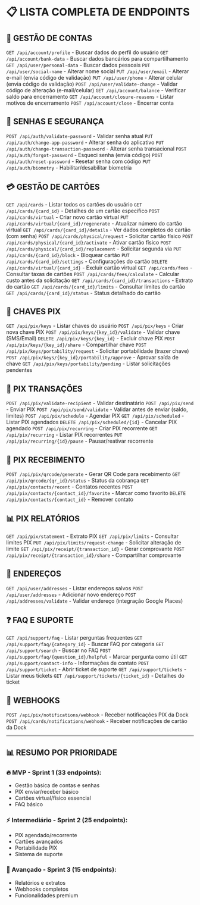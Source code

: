 # 📋 LISTA COMPLETA DE ENDPOINTS

## 👤 **GESTÃO DE CONTAS**

`GET /api/account/profile` - Buscar dados do perfil do usuário
`GET /api/account/bank-data` - Buscar dados bancários para compartilhamento
`GET /api/user/personal-data` - Buscar dados pessoais
`PUT /api/user/social-name` - Alterar nome social
`PUT /api/user/email` - Alterar e-mail (envia código de validação)
`PUT /api/user/phone` - Alterar celular (envia código de validação)
`POST /api/user/validate-change` - Validar código de alteração (e-mail/celular)
`GET /api/account/balance` - Verificar saldo para encerramento
`GET /api/account/closure-reasons` - Listar motivos de encerramento
`POST /api/account/close` - Encerrar conta

## 🔐 **SENHAS E SEGURANÇA**

`POST /api/auth/validate-password` - Validar senha atual
`PUT /api/auth/change-app-password` - Alterar senha do aplicativo
`PUT /api/auth/change-transaction-password` - Alterar senha transacional
`POST /api/auth/forgot-password` - Esqueci senha (envia código)
`POST /api/auth/reset-password` - Resetar senha com código
`PUT /api/auth/biometry` - Habilitar/desabilitar biometria

## 💳 **GESTÃO DE CARTÕES**

`GET /api/cards` - Listar todos os cartões do usuário
`GET /api/cards/{card_id}` - Detalhes de um cartão específico
`POST /api/cards/virtual` - Criar novo cartão virtual
`PUT /api/cards/virtual/{card_id}/regenerate` - Atualizar número do cartão virtual
`GET /api/cards/{card_id}/details` - Ver dados completos do cartão (com senha)
`POST /api/cards/physical/request` - Solicitar cartão físico
`POST /api/cards/physical/{card_id}/activate` - Ativar cartão físico
`POST /api/cards/physical/{card_id}/replacement` - Solicitar segunda via
`PUT /api/cards/{card_id}/block` - Bloquear cartão
`PUT /api/cards/{card_id}/settings` - Configurações do cartão
`DELETE /api/cards/virtual/{card_id}` - Excluir cartão virtual
`GET /api/cards/fees` - Consultar taxas de cartões
`POST /api/cards/fees/calculate` - Calcular custo antes da solicitação
`GET /api/cards/{card_id}/transactions` - Extrato do cartão
`GET /api/cards/{card_id}/limits` - Consultar limites do cartão
`GET /api/cards/{card_id}/status` - Status detalhado do cartão

## 🔑 **CHAVES PIX**

`GET /api/pix/keys` - Listar chaves do usuário
`POST /api/pix/keys` - Criar nova chave PIX
`POST /api/pix/keys/{key_id}/validate` - Validar chave (SMS/Email)
`DELETE /api/pix/keys/{key_id}` - Excluir chave PIX
`POST /api/pix/keys/{key_id}/share` - Compartilhar chave
`POST /api/pix/keys/portability/request` - Solicitar portabilidade (trazer chave)
`POST /api/pix/keys/{key_id}/portability/approve` - Aprovar saída de chave
`GET /api/pix/keys/portability/pending` - Listar solicitações pendentes

## 💸 **PIX TRANSAÇÕES**

`POST /api/pix/validate-recipient` - Validar destinatário
`POST /api/pix/send` - Enviar PIX
`POST /api/pix/send/validate` - Validar antes de enviar (saldo, limites)
`POST /api/pix/schedule` - Agendar PIX
`GET /api/pix/scheduled` - Listar PIX agendados
`DELETE /api/pix/scheduled/{id}` - Cancelar PIX agendado
`POST /api/pix/recurring` - Criar PIX recorrente
`GET /api/pix/recurring` - Listar PIX recorrentes
`PUT /api/pix/recurring/{id}/pause` - Pausar/reativar recorrente

## 📱 **PIX RECEBIMENTO**

`POST /api/pix/qrcode/generate` - Gerar QR Code para recebimento
`GET /api/pix/qrcode/{qr_id}/status` - Status da cobrança
`GET /api/pix/contacts/recent` - Contatos recentes
`POST /api/pix/contacts/{contact_id}/favorite` - Marcar como favorito
`DELETE /api/pix/contacts/{contact_id}` - Remover contato

## 📊 **PIX RELATÓRIOS**

`GET /api/pix/statement` - Extrato PIX
`GET /api/pix/limits` - Consultar limites PIX
`PUT /api/pix/limits/request-change` - Solicitar alteração de limite
`GET /api/pix/receipt/{transaction_id}` - Gerar comprovante
`POST /api/pix/receipt/{transaction_id}/share` - Compartilhar comprovante

## 📍 **ENDEREÇOS**

`GET /api/user/addresses` - Listar endereços salvos
`POST /api/user/addresses` - Adicionar novo endereço
`POST /api/addresses/validate` - Validar endereço (integração Google Places)

## ❓ **FAQ E SUPORTE**

`GET /api/support/faq` - Listar perguntas frequentes
`GET /api/support/faq/{category_id}` - Buscar FAQ por categoria
`GET /api/support/search` - Buscar no FAQ
`POST /api/support/faq/{question_id}/helpful` - Marcar pergunta como útil
`GET /api/support/contact-info` - Informações de contato
`POST /api/support/ticket` - Abrir ticket de suporte
`GET /api/support/tickets` - Listar meus tickets
`GET /api/support/tickets/{ticket_id}` - Detalhes do ticket

## 🔔 **WEBHOOKS**

`POST /api/pix/notifications/webhook` - Receber notificações PIX da Dock
`POST /api/cards/notifications/webhook` - Receber notificações de cartão da Dock

---

## 📊 **RESUMO POR PRIORIDADE**

### **🔥 MVP - Sprint 1 (33 endpoints):**
- Gestão básica de contas e senhas
- PIX enviar/receber básico
- Cartões virtual/físico essencial
- FAQ básico

### **⚡ Intermediário - Sprint 2 (25 endpoints):**
- PIX agendado/recorrente
- Cartões avançados
- Portabilidade PIX
- Sistema de suporte

### **📌 Avançado - Sprint 3 (15 endpoints):**
- Relatórios e extratos
- Webhooks completos
- Funcionalidades premium
